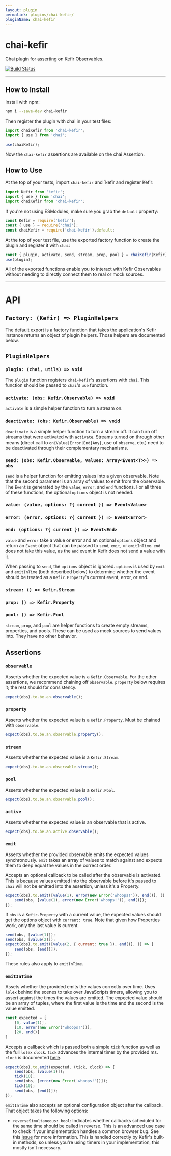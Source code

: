 ```yaml
---
layout: plugin
permalink: plugins/chai-kefir/
pluginName: chai-kefir
---
```


# chai-kefir

Chai plugin for asserting on Kefir Observables.

[![Build Status](https://travis-ci.org/kefirjs/chai-kefir.svg?branch=master)](https://travis-ci.org/kefirjs/chai-kefir)

---

## How to Install

Install with npm:

```bash
npm i --save-dev chai-kefir
```

Then register the plugin with chai in your test files:

```js
import chaiKefir from 'chai-kefir';
import { use } from 'chai';

use(chaiKefir);
```

Now the `chai-kefir` assertions are available on the chai Assertion.

## How to Use

At the top of your tests, import `chai-kefir` and `kefir and register Kefir:

```js
import Kefir from 'kefir';
import { use } from 'chai';
import chaiKefir from 'chai-kefir';
```

If you're not using ESModules, make sure you grab the `default` property:

```js
const Kefir = require('kefir');
const { use } = require('chai');
const chaiKefir = require('chai-kefir').default;
```

At the top of your test file, use the exported factory function to create the plugin and register it with `chai`:

```js
const { plugin, activate, send, stream, prop, pool } = chaiKefir(Kefir);
use(plugin);
```

All of the exported functions enable you to interact with Kefir Observables without needing to directly connect them to real or mock sources.

---

# API

## `Factory: (Kefir) => PluginHelpers`

The default export is a factory function that takes the application's Kefir instance returns an object of plugin helpers. Those helpers are documented below.

## `PluginHelpers`

### `plugin: (chai, utils) => void`

The `plugin` function registers `chai-kefir`'s assertions with `chai`. This function should be passed to `chai`'s `use` function.

### `activate: (obs: Kefir.Observable) => void`

`activate` is a simple helper function to turn a stream on.

### `deactivate: (obs: Kefir.Observable) => void`

`deactivate` is a simple helper function to turn a stream off. It can turn off streams that were activated with `activate`. Streams turned on through other means (direct call to `on{Value|Error|End|Any}`, use of `observe`, etc.) need to be deactivated through their complementary mechanisms.

### `send: (obs: Kefir.Observable, values: Array<Event<T>>) => obs`

`send` is a helper function for emitting values into a given observable. Note that the second parameter is an array of values to emit from the observable. The `Event` is generated by the `value`, `error`, and `end` functions. For all three of these functions, the optional `options` object is not needed.

### `value: (value, options: ?{ current }) => Event<Value>`
### `error: (error, options: ?{ current }) => Event<Error>`
### `end: (options: ?{ current }) => Event<End>`

`value` and `error` take a value or error and an optional `options` object and return an `Event` object that can be passed to `send`, `emit`, or `emitInTime`. `end` does not take this value, as the `end` event in Kefir does not send a value with it.

When passing to `send`, the `options` object is ignored. `options` is used by `emit` and `emitInTime` (both described below) to determine whether the event should be treated as a `Kefir.Property`'s current event, error, or end.

### `stream: () => Kefir.Stream`
### `prop: () => Kefir.Property`
### `pool: () => Kefir.Pool`

`stream`, `prop`, and `pool` are helper functions to create empty streams, properties, and pools. These can be used as mock sources to send values into. They have no other behavior.

## Assertions

### `observable`

Asserts whether the expected value is a `Kefir.Observable`. For the other assertions, we recommend chaining off `observable`. `property` below requires it; the rest should for consistency. 

```js
expect(obs).to.be.an.observable();
```

### `property`

Asserts whether the expected value is a `Kefir.Property`. Must be chained with `observable`.

```js
expect(obs).to.be.an.observable.property();
```

### `stream`

Asserts whether the expected value is a `Kefir.Stream`.

```js
expect(obs).to.be.an.observable.stream();
``` 

### `pool`

Asserts whether the expected value is a `Kefir.Pool`.

```js
expect(obs).to.be.an.observable.pool();
```

### `active`

Asserts whether the expected value is an observable that is active.

```js
expect(obs).to.be.an.active.observable();
```

### `emit`

Asserts whether the provided observable emits the expected values synchronously. `emit` takes an array of values to match against and expects them to deep equal the values in the correct order.

Accepts an optional callback to be called after the observable is activated. This is because values emitted into the observable before it's passed to `chai` will not be emitted into the assertion, unless it's a Property.

```js
expect(obs).to.emit([value(1), error(new Error('whoops!')), end()], () => {
    send(obs, [value(1), error(new Error('whoops!')), end()]);
});
```

If `obs` is a `Kefir.Property` with a current value, the expected values should get the options object with `current: true`. Note that given how Properties work, only the last value is current.

```js
send(obs, [value(1)]);
send(obs, [value(2)]);
expect(obs).to.emit([value(2, { current: true }), end()], () => {
    send(obs, [end()]);
});
```

These rules also apply to `emitInTime`.

### `emitInTime`

Assets whether the provided emits the values correctly over time. Uses `lolex` behind the scenes to take over JavaScripts timers, allowing you to assert against the times the values are emitted. The expected value should be an array of tuples, where the first value is the time and the second is the value emitted.

```js
const expected = [
    [0, value(1)],
    [10, error(new Error('whoops!'))],
    [20, end()]
]
```

Accepts a callback which is passed both a simple `tick` function as well as the full `lolex` `clock`. `tick` advances the internal timer by the provided ms. `clock` is documented [here][clock].

```js
expect(obs).to.emit(expected, (tick, clock) => {
    send(obs, [value(1)]);
    tick(10);
    send(obs, [error(new Error('whoops!'))]);
    tick(10);
    send(obs, [end()]);
});
```

`emitInTime` also accepts an optional configuration object after the callback. That object takes the following options:

* `reverseSimultaneous: bool`: Indicates whether callbacks scheduled for the same time should be called in reverse. This is an advanced use case to check if your implementation handles a common browser bug. See this [issue][timer-issue] for more information. This is handled correctly by Kefir's built-in methods, so unless you're using timers in your implementation, this mostly isn't necessary.

  [clock]: https://github.com/sinonjs/lolex/#var-id--clocksettimeoutcallback-timeout
  [timer-issue]: https://github.com/sinonjs/lolex/issues/24
